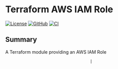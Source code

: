 # Terraform AWS IAM Role

[![License](https://img.shields.io/github/license/FollowTheProcess/terraform-aws-iam-role)](https://github.com/FollowTheProcess/terraform-aws-iam-role)
[![GitHub](https://img.shields.io/github/v/release/FollowTheProcess/terraform-aws-iam-role?logo=github&sort=semver)](https://github.com/FollowTheProcess/terraform-aws-iam-role)
[![CI](https://github.com/FollowTheProcess/terraform-aws-iam-role/workflows/CI/badge.svg)](https://github.com/FollowTheProcess/terraform-aws-iam-role/actions?query=workflow%3ACI)

## Summary

A Terraform module providing an AWS IAM Role

<!-- BEGIN_TF_DOCS -->
                                         |
<!-- END_TF_DOCS -->